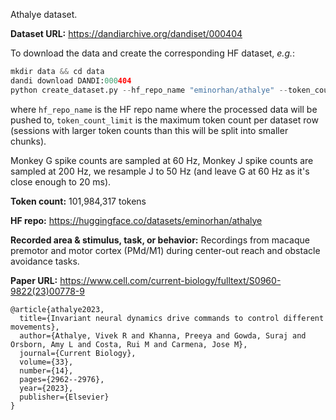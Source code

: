 Athalye dataset. 

**Dataset URL:** https://dandiarchive.org/dandiset/000404

To download the data and create the corresponding HF dataset, *e.g.*:
```python
mkdir data && cd data
dandi download DANDI:000404
python create_dataset.py --hf_repo_name "eminorhan/athalye" --token_count_limit 10_000_000
```
where `hf_repo_name` is the HF repo name where the processed data will be pushed to, `token_count_limit` is the maximum token count per dataset row (sessions with larger token counts than this will be split into smaller chunks).

Monkey G spike counts are sampled at 60 Hz, Monkey J spike counts are sampled at 200 Hz, we resample J to 50 Hz (and leave G at 60 Hz as it's close enough to 20 ms).

**Token count:** 101,984,317 tokens

**HF repo:** https://huggingface.co/datasets/eminorhan/athalye

**Recorded area & stimulus, task, or behavior:** Recordings from macaque premotor and motor cortex (PMd/M1) during center-out reach and obstacle avoidance tasks.

**Paper URL:** https://www.cell.com/current-biology/fulltext/S0960-9822(23)00778-9

```
@article{athalye2023,
  title={Invariant neural dynamics drive commands to control different movements},
  author={Athalye, Vivek R and Khanna, Preeya and Gowda, Suraj and Orsborn, Amy L and Costa, Rui M and Carmena, Jose M},
  journal={Current Biology},
  volume={33},
  number={14},
  pages={2962--2976},
  year={2023},
  publisher={Elsevier}
}
```